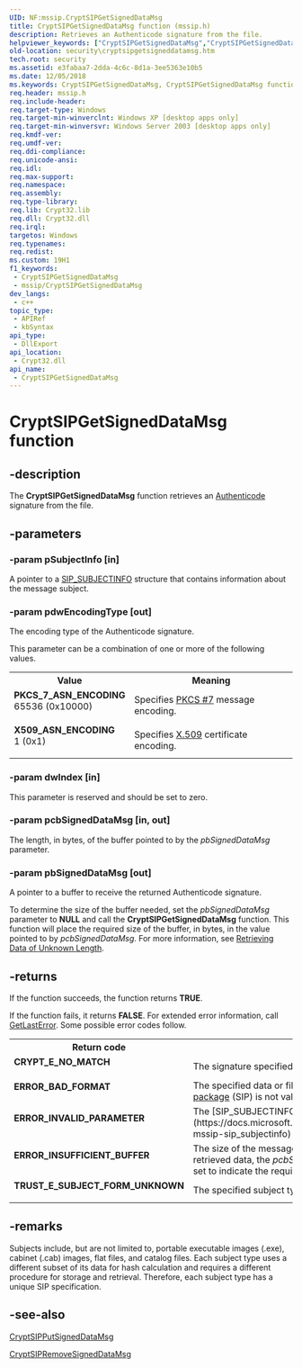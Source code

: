 ```yaml
---
UID: NF:mssip.CryptSIPGetSignedDataMsg
title: CryptSIPGetSignedDataMsg function (mssip.h)
description: Retrieves an Authenticode signature from the file.
helpviewer_keywords: ["CryptSIPGetSignedDataMsg","CryptSIPGetSignedDataMsg function [Security]","PKCS_7_ASN_ENCODING","X509_ASN_ENCODING","mssip/CryptSIPGetSignedDataMsg","security.cryptsipgetsigneddatamsg"]
old-location: security\cryptsipgetsigneddatamsg.htm
tech.root: security
ms.assetid: e3fabaa7-2dda-4c6c-8d1a-3ee5363e10b5
ms.date: 12/05/2018
ms.keywords: CryptSIPGetSignedDataMsg, CryptSIPGetSignedDataMsg function [Security], PKCS_7_ASN_ENCODING, X509_ASN_ENCODING, mssip/CryptSIPGetSignedDataMsg, security.cryptsipgetsigneddatamsg
req.header: mssip.h
req.include-header: 
req.target-type: Windows
req.target-min-winverclnt: Windows XP [desktop apps only]
req.target-min-winversvr: Windows Server 2003 [desktop apps only]
req.kmdf-ver: 
req.umdf-ver: 
req.ddi-compliance: 
req.unicode-ansi: 
req.idl: 
req.max-support: 
req.namespace: 
req.assembly: 
req.type-library: 
req.lib: Crypt32.lib
req.dll: Crypt32.dll
req.irql: 
targetos: Windows
req.typenames: 
req.redist: 
ms.custom: 19H1
f1_keywords:
 - CryptSIPGetSignedDataMsg
 - mssip/CryptSIPGetSignedDataMsg
dev_langs:
 - c++
topic_type:
 - APIRef
 - kbSyntax
api_type:
 - DllExport
api_location:
 - Crypt32.dll
api_name:
 - CryptSIPGetSignedDataMsg
---
```


# CryptSIPGetSignedDataMsg function


## -description

The <b>CryptSIPGetSignedDataMsg</b> function retrieves an <a href="https://docs.microsoft.com/windows/desktop/SecGloss/a-gly">Authenticode</a> signature from the file.

## -parameters

### -param pSubjectInfo [in]

A pointer to a [SIP_SUBJECTINFO](https://docs.microsoft.com/windows/desktop/api/mssip/ns-mssip-sip_subjectinfo) structure that contains information about the message subject.

### -param pdwEncodingType [out]

The encoding type of the Authenticode signature.


This parameter can be a combination of one or more of the following values.



<table>
<tr>
<th>Value</th>
<th>Meaning</th>
</tr>
<tr>
<td width="40%"><a id="PKCS_7_ASN_ENCODING"></a><a id="pkcs_7_asn_encoding"></a><dl>
<dt><b>PKCS_7_ASN_ENCODING</b></dt>
<dt>65536 (0x10000)</dt>
</dl>
</td>
<td width="60%">
Specifies <a href="https://docs.microsoft.com/windows/desktop/SecGloss/p-gly">PKCS #7</a> message encoding.

</td>
</tr>
<tr>
<td width="40%"><a id="X509_ASN_ENCODING"></a><a id="x509_asn_encoding"></a><dl>
<dt><b>X509_ASN_ENCODING</b></dt>
<dt>1 (0x1)</dt>
</dl>
</td>
<td width="60%">
Specifies <a href="https://docs.microsoft.com/windows/desktop/SecGloss/x-gly">X.509</a> certificate encoding.

</td>
</tr>
</table>

### -param dwIndex [in]

This parameter is reserved and should be set to zero.

### -param pcbSignedDataMsg [in, out]

The length, in bytes, of the buffer pointed to by the <i>pbSignedDataMsg</i> parameter.

### -param pbSignedDataMsg [out]

A pointer to a buffer to receive the returned Authenticode signature. 

To determine the size of the buffer needed, set the <i>pbSignedDataMsg</i> parameter to <b>NULL</b> and call the <b>CryptSIPGetSignedDataMsg</b> function. This function will place the required size of the buffer, in bytes, in the value pointed to by <i>pcbSignedDataMsg</i>. For more information, see 
<a href="https://docs.microsoft.com/windows/desktop/SecCrypto/retrieving-data-of-unknown-length">Retrieving Data of Unknown Length</a>.

## -returns

If the function succeeds, the function returns <b>TRUE</b>.

If the function fails, it returns <b>FALSE</b>. For extended error information, call <a href="https://docs.microsoft.com/windows/desktop/api/errhandlingapi/nf-errhandlingapi-getlasterror">GetLastError</a>. Some possible error codes follow.



<table>
<tr>
<th>Return code</th>
<th>Description</th>
</tr>
<tr>
<td width="40%">
<dl>
<dt><b>CRYPT_E_NO_MATCH</b></dt>
</dl>
</td>
<td width="60%">
The signature specified by the index could not be found.

</td>
</tr>
<tr>
<td width="40%">
<dl>
<dt><b>ERROR_BAD_FORMAT</b></dt>
</dl>
</td>
<td width="60%">
The specified data or file format of the <a href="https://docs.microsoft.com/windows/desktop/SecGloss/s-gly">subject interface package</a> (SIP) is not valid.

</td>
</tr>
<tr>
<td width="40%">
<dl>
<dt><b>ERROR_INVALID_PARAMETER</b></dt>
</dl>
</td>
<td width="60%">
The [SIP_SUBJECTINFO](https://docs.microsoft.com/windows/desktop/api/mssip/ns-mssip-sip_subjectinfo) structure is a null pointer.

</td>
</tr>
<tr>
<td width="40%">
<dl>
<dt><b>ERROR_INSUFFICIENT_BUFFER</b></dt>
</dl>
</td>
<td width="60%">
The size of the message buffer was insufficient to hold the retrieved data, the <i>pcbSignedDataMsg</i>parameter has been set to indicate the required buffer size.

</td>
</tr>
<tr>
<td width="40%">
<dl>
<dt><b>TRUST_E_SUBJECT_FORM_UNKNOWN</b></dt>
</dl>
</td>
<td width="60%">
The specified subject type is not valid.

</td>
</tr>
</table>

## -remarks

Subjects include, but are not limited to, portable executable images (.exe), cabinet (.cab) images, flat files, and catalog files. Each subject type uses a different subset of its data for hash calculation and requires a different procedure for storage and retrieval. Therefore, each subject type has a unique SIP specification.

## -see-also

<a href="https://docs.microsoft.com/windows/desktop/api/mssip/nf-mssip-cryptsipputsigneddatamsg">CryptSIPPutSignedDataMsg</a>



<a href="https://docs.microsoft.com/windows/desktop/api/mssip/nf-mssip-cryptsipremovesigneddatamsg">CryptSIPRemoveSignedDataMsg</a>

